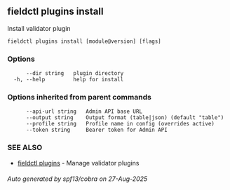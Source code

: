 ## fieldctl plugins install

Install validator plugin

```
fieldctl plugins install [module@version] [flags]
```

### Options

```
      --dir string   plugin directory
  -h, --help         help for install
```

### Options inherited from parent commands

```
      --api-url string   Admin API base URL
      --output string    Output format (table|json) (default "table")
      --profile string   Profile name in config (overrides active)
      --token string     Bearer token for Admin API
```

### SEE ALSO

* [fieldctl plugins](fieldctl_plugins.md)	 - Manage validator plugins

###### Auto generated by spf13/cobra on 27-Aug-2025
